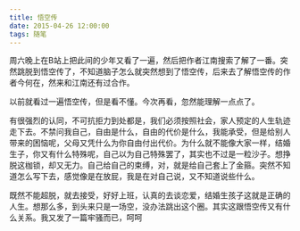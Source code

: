 ```yaml
---
title: 悟空传
date: 2015-04-26 12:00:00
tags: 随笔
---
```


周六晚上在B站上把此间的少年又看了一遍，然后把作者江南搜索了解了一番。突然跳脱到悟空传了，不知道脑子怎么就突然想到了悟空传，后来去了解悟空传的作者今何在，然来和江南还有过合作。   

以前就看过一遍悟空传，但是看不懂。今次再看，忽然能理解一点点了。       

有很强烈的认同，不可抗拒力到处都是，我们必须按照社会，家人预定的人生轨迹走下去。不禁问我自己，自由是什么，自由的代价是什么，我能承受，但是给别人带来的困恼呢，父母又凭什么为你自由付出代价。为什么就不能像大家一样，结婚生子，你又有什么特殊呢，自己以为自己特殊罢了，其实也不过是一粒沙子。想挣脱这枷锁，却又无力。自己给自己的束缚，对，就是给自己套上了金箍。突然不知道怎么写下去，感觉像是在放屁，我是在对自己说，又不知道说些什么。     

既然不能超脱，就去接受，好好上班，认真的去谈恋爱，结婚生孩子这就是正确的人生。想那么多，到头来只是一场空，没办法跳出这个圈。其实这跟悟空传又有什么关系。我又发了一篇牢骚而已，呵呵   
